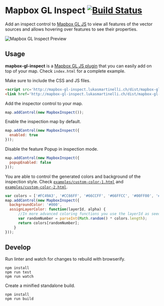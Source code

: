 # Mapbox GL Inspect [![Build Status](https://travis-ci.org/lukasmartinelli/mapbox-gl-inspect.svg?branch=master)](https://travis-ci.org/lukasmartinelli/mapbox-gl-inspect)

Add an inspect control to [Mapbox GL JS](https://github.com/mapbox/mapbox-gl-js) to view all features
of the vector sources and allows hovering over features to see their properties.

![Mapbox GL Inspect Preview](https://cloud.githubusercontent.com/assets/1288339/21744637/11759412-d51a-11e6-9581-f26741fcd182.gif)

## Usage

**mapbox-gl-inspect** is a [Mapbox GL JS plugin](https://www.mapbox.com/blog/build-mapbox-gl-js-plugins/) that you can easily add on top of your map. Check `index.html` for a complete example.

Make sure to include the CSS and JS files.

```html
<script src='http://mapbox-gl-inspect.lukasmartinelli.ch/dist/mapbox-gl-inspect.min.js'></script>
<link href='http://mapbox-gl-inspect.lukasmartinelli.ch/dist/mapbox-gl-inspect.css' rel='stylesheet' />
```

Add the inspector control to your map.

```javascript
map.addControl(new MapboxInspect());
```

Enable the inspection map by default.

```javascript
map.addControl(new MapboxInspect({
  enabled: true
}));
```

Disable the feature Popup in inspection mode.

```javascript
map.addControl(new MapboxInspect({
  popupEnabled: false
}));
```

You are able to control the generated colors and background of the inspection style.
Check [`examples/custom-color-1.html`](http://mapbox-gl-inspect.lukasmartinelli.ch/examples/custom-color-1.html) and [`examples/custom-color-2.html`](http://mapbox-gl-inspect.lukasmartinelli.ch/examples/custom-color-2.html).

```javascript
var colors = ['#FC49A3', '#CC66FF', '#66CCFF', '#66FFCC', '#00FF00', '#FFCC66', '#FF6666', '#FF0000', '#FF8000', '#FFFF66', '#00FFFF'];
map.addControl(new MapboxInspect({
  backgroundColor: '#000',
  assignLayerColor: function(layerId, alpha) {
      //In more advanced coloring functions you use the layerId as seed value
      var randomNumber = parseInt(Math.random() * colors.length);
      return colors[randomNumber];
	}
}));
```

## Develop

Run linter and watch for changes to rebuild with browserify.

```
npm install
npm run test
npm run watch
```

Create a minified standalone build.

```
npm install
npm run build
```

